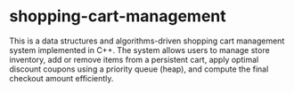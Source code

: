 # shopping-cart-management
This is a data structures and algorithms-driven shopping cart management system implemented in C++. The system allows users to manage store inventory, add or remove items from a persistent cart, apply optimal discount coupons using a priority queue (heap), and compute the final checkout amount efficiently.

